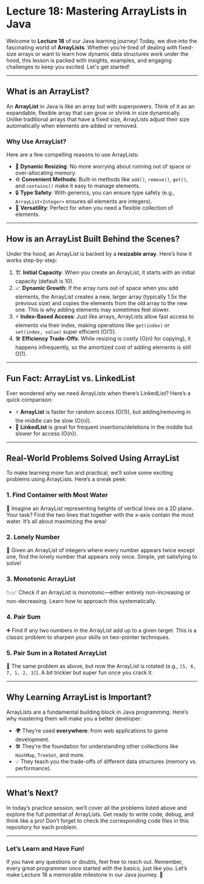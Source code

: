 # Lecture 18: Mastering ArrayLists in Java

Welcome to **Lecture 18** of our Java learning journey! Today, we dive into the fascinating world of **ArrayLists**. Whether you’re tired of dealing with fixed-size arrays or want to learn how dynamic data structures work under the hood, this lesson is packed with insights, examples, and engaging challenges to keep you excited. Let's get started!

---

## What is an ArrayList?
An **ArrayList** in Java is like an array but with superpowers. Think of it as an expandable, flexible array that can grow or shrink in size dynamically. Unlike traditional arrays that have a fixed size, ArrayLists adjust their size automatically when elements are added or removed.

### Why Use ArrayList?
Here are a few compelling reasons to use ArrayLists:
- 🧩 **Dynamic Resizing**: No more worrying about running out of space or over-allocating memory.
- ⚙️ **Convenient Methods**: Built-in methods like `add()`, `remove()`, `get()`, and `contains()` make it easy to manage elements.
- 🔒 **Type Safety**: With generics, you can ensure type safety (e.g., `ArrayList<Integer>` ensures all elements are integers).
- 🔄 **Versatility**: Perfect for when you need a flexible collection of elements.

---

## How is an ArrayList Built Behind the Scenes?
Under the hood, an ArrayList is backed by a **resizable array**. Here’s how it works step-by-step:
1. 🏗️ **Initial Capacity**: When you create an ArrayList, it starts with an initial capacity (default is 10).
2. 📈 **Dynamic Growth**: If the array runs out of space when you add elements, the ArrayList creates a new, larger array (typically 1.5x the previous size) and copies the elements from the old array to the new one. This is why adding elements may sometimes feel slower.
3. ⚡ **Index-Based Access**: Just like arrays, ArrayLists allow fast access to elements via their index, making operations like `get(index)` or `set(index, value)` super efficient (O(1)).
4. 🛠️ **Efficiency Trade-Offs**: While resizing is costly (O(n) for copying), it happens infrequently, so the amortized cost of adding elements is still O(1).

---

## Fun Fact: ArrayList vs. LinkedList
Ever wondered why we need ArrayLists when there’s LinkedList? Here’s a quick comparison:
- ⚡ **ArrayList** is faster for random access (O(1)), but adding/removing in the middle can be slow (O(n)).
- 🔗 **LinkedList** is great for frequent insertions/deletions in the middle but slower for access (O(n)).

---

## Real-World Problems Solved Using ArrayList
To make learning more fun and practical, we’ll solve some exciting problems using ArrayLists. Here’s a sneak peek:

### 1. **Find Container with Most Water**
🌊 Imagine an ArrayList representing heights of vertical lines on a 2D plane. Your task? Find the two lines that together with the x-axis contain the most water. It’s all about maximizing the area!

### 2. **Lonely Number**
🤔 Given an ArrayList of integers where every number appears twice except one, find the lonely number that appears only once. Simple, yet satisfying to solve!

### 3. **Monotonic ArrayList**
📉📈 Check if an ArrayList is monotonic—either entirely non-increasing or non-decreasing. Learn how to approach this systematically.

### 4. **Pair Sum**
➕ Find if any two numbers in the ArrayList add up to a given target. This is a classic problem to sharpen your skills on two-pointer techniques.

### 5. **Pair Sum in a Rotated ArrayList**
🔄 The same problem as above, but now the ArrayList is rotated (e.g., `[5, 6, 7, 1, 2, 3]`). A bit trickier but super fun once you crack it.

---

## Why Learning ArrayList is Important?
ArrayLists are a fundamental building block in Java programming. Here’s why mastering them will make you a better developer:
- 🌍 They’re used **everywhere**: from web applications to game development.
- 🛠️ They’re the foundation for understanding other collections like `HashMap`, `TreeSet`, and more.
- 💡 They teach you the trade-offs of different data structures (memory vs. performance).

---

## What’s Next?
In today’s practice session, we’ll cover all the problems listed above and explore the full potential of ArrayLists. Get ready to write code, debug, and think like a pro! Don’t forget to check the corresponding code files in this repository for each problem.

---

### Let’s Learn and Have Fun!
If you have any questions or doubts, feel free to reach out. Remember, every great programmer once started with the basics, just like you. Let’s make Lecture 18 a memorable milestone in our Java journey. 🚀

